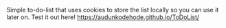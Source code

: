 Simple to-do-list that uses cookies to store the list locally so you can use it later on. 
Test it out here! https://audunkodehode.github.io/ToDoList/
